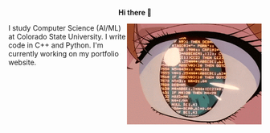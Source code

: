 <h> <b><center> Hi there 👋</center> </b></h>

<a href="https://github.com/hey-ari/hey-ari/blob/main/tumblr_onxkyoloha1w05w8zo1_500.gifv.html" target="blank"><img align="right" src="https://github.com/hey-ari/hey-ari/blob/main/tumblr_onxkyoloha1w05w8zo1_500.gifv.html" height="200" /></a>

<left> I study Computer Science (AI/ML) at Colorado State University. </left>
<left> I write code in C++ and Python.</left>
<left> I'm currently working on my portfolio website.</left>
